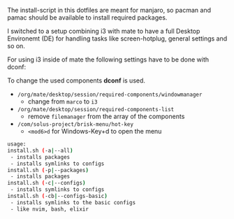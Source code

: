 The install-script in this dotfiles are meant for manjaro, so pacman and pamac should be available to install required packages.

I switched to a setup combining i3 with mate to have a full Desktop Environemt (DE) for handling
tasks like screen-hotplug, general settings and so on.

For using i3 inside of mate the following settings have to be done with dconf:

To change the used components **dconf** is used.
- `/org/mate/desktop/session/required-components/windowmanager`
	- change from `marco` to `i3`
- `/org/mate/desktop/session/required-components-list`
	- remove `filemanager` from the array of the components
- `/com/solus-project/brisk-menu/hot-key`
	- `<mod6>d` for Windows-Key+d to open the menu

```bash
usage:
install.sh (-a|--all)
 - installs packages
 - installs symlinks to configs
install.sh (-p|--packages)
 - installs packages
install.sh (-c|--configs)
 - installs symlinks to configs
install.sh (-cb|--configs-basic)
 - installs symlinks to the basic configs
 - like nvim, bash, elixir
```
